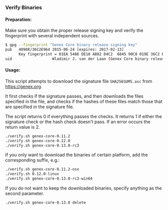 ### Verify Binaries

#### Preparation:

Make sure you obtain the proper release signing key and verify the fingerprint with several independent sources.

```sh
$ gpg --fingerprint "Genex Core binary release signing key"
pub   4096R/36C2E964 2015-06-24 [expires: 2017-02-13]
      Key fingerprint = 01EA 5486 DE18 A882 D4C2  6845 90C8 019E 36C2 E964
uid                  Wladimir J. van der Laan (Genex Core binary release signing key) <laanwj@gmail.com>
```

#### Usage:

This script attempts to download the signature file `SHA256SUMS.asc` from https://genex.org.

It first checks if the signature passes, and then downloads the files specified in the file, and checks if the hashes of these files match those that are specified in the signature file.

The script returns 0 if everything passes the checks. It returns 1 if either the signature check or the hash check doesn't pass. If an error occurs the return value is 2.


```sh
./verify.sh genex-core-0.11.2
./verify.sh genex-core-0.12.0
./verify.sh genex-core-0.13.0-rc3
```

If you only want to download the binaries of certain platform, add the corresponding suffix, e.g.:

```sh
./verify.sh genex-core-0.11.2-osx
./verify.sh 0.12.0-linux
./verify.sh genex-core-0.13.0-rc3-win64
```

If you do not want to keep the downloaded binaries, specify anything as the second parameter.

```sh
./verify.sh genex-core-0.13.0 delete
```

